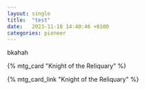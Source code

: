 ```yaml
---
layout: single
title:  "test"
date:   2023-11-18 14:40:46 +0100
categories: pioneer
---
```

bkahah

{% mtg_card "Knight of the Reliquary" %}

{% mtg_card_link "Knight of the Reliquary" %}
